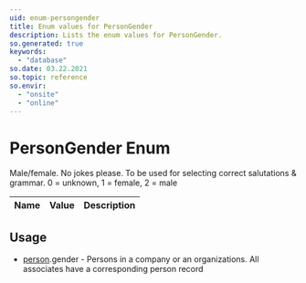 ```yaml
---
uid: enum-persongender
title: Enum values for PersonGender
description: Lists the enum values for PersonGender.
so.generated: true
keywords:
  - "database"
so.date: 03.22.2021
so.topic: reference
so.envir:
  - "onsite"
  - "online"
---
```


# PersonGender Enum

Male/female. No jokes please.  To be used for selecting correct salutations &amp; grammar. 0 = unknown, 1 = female, 2 = male

| Name | Value | Description |
|------|-------|-------------|

## Usage

* [person](../person.md).gender - Persons in a company or an organizations. All associates have a corresponding person record
